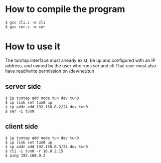 # How to compile the program
```
$ gcc cli.c -o cli
$ gcc ser.c -o ser
```
# How to use it
The tun/tap interface must already exist, be up and configured with an
IP address, and owned by the user who runs ser and cli That user must also
have read/write permission on /dev/net/tun

## server side
```
$ ip tuntap add mode tun dev tun0
$ ip link set tun0 up
$ ip addr add 192.168.0.2/24 dev tun0
$ ser -i tun0
```

## client side
```
$ ip tuntap add mode tun dev tun0
$ ip link set tun0 up
$ ip addr add 192.168.0.3/24 dev tun0
$ cli -i tun0 -r 10.0.2.15
$ ping 192.168.0.2
```

